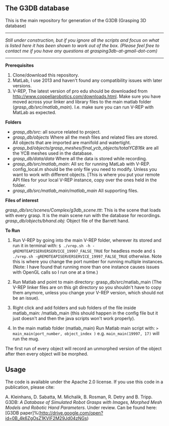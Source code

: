 ## The G3DB database

This is the main repository for generation of the G3DB (Grasping 3D database)

***
*Still under construction, but if you ignore all the scripts and focus on what is listed here it has been shown to work out of the box. (Please feel free to contact me if you have any questions at grasping3db-at-gmail-dot-com)*
***

__Prerequisites__

1. Clone/download this repository.
2. MatLab, I use 2013 and haven't found any compatibility issues with later versions.
3. V-REP, The latest version of pro edu should be downloaded from http://www.coppeliarobotics.com/downloads.html. Make sure you have moved across your linker and library files to the main matlab folder (*grasp_db/src/matlab_main*). I.e. make sure you can run V-REP with MatLab as expected.

__Folders__

- *grasp_db/src*: all source related to project.
- *grasp_db/objects* Where all the mesh files and related files are stored. All objects that are imported are manifold and watertight.
- *grasp_bd/objects/grasp_meshes/final_ycb_objects/totalYCB16k* are all the YCB meshes used in the database.
- *grasp_db/data/data* Where all the data is stored while recording.
- *grasp_db/src/matlab_main*: All src for running MatLab with V-REP. config_local.m should be the only file you need to modify. Unless you want to work with different objects. [This is where you put your remote API files for your local V-REP instance, copy over the ones held in the folder.
- *grasp_db/src/matlab_main/matlab_main* All supporting files.

__Files of interest__

*grasp_db/src/scenes/Complex/g3db_scene.ttt*: This is the scene that loads with every grasp. It is the main scene run with the database for recordings.
*grasp_db/objects/bhand.obj*: Object file of the Barrett hand.

__To Run__

1) Run V-REP by going into the main V-REP folder, wherever its stored and run it in terminal with: `$ ./vrep.sh -h -gREMOTEAPISERVERSERVICE_19997_FALSE_TRUE` for headless mode and `$ ./vrep.sh -gREMOTEAPISERVERSERVICE_19997_FALSE_TRUE` otherwise. Note this is where you change the port number for running multiple instances. (Note: I have found that running more than one instance causes issues with OpenGL calls so I run one at a time.) 

2) Run Matlab and point to main directory: 
grasp\_db/src/matlab\_main (The V-REP linker files are on this git directory so you shouldn't have to copy them anymore, unless you change your V-REP version, which should not be an issue).

3) Right click and add folders and sub folders of the file inside matlab_main:  /matlab_main (this should happen in the config file but it just doesn't and then the java scripts won't work properly).

4) In the main matlab folder (matlab\_main) Run Matlab main script with: `> main_main(port_number, object_index )` e.g. `main_main(19997, 17)` will run the mug. 

The first run of every object will record an unmorphed version of the object after then every object will be morphed. 

## Usage
The code is available under the Apache 2.0 license. If you use this code in a publication, please cite:


A. Kleinhans, D. Sabatta, M. Michalik, B. Rosman, R. Detry and B. Tripp. G3DB: _A Database of Simulated Robot Grasps with Images, Morphed Mesh Models and Robotic Hand Parameters_. Under review. Can be found here: [G3DB paper]%(http://drive.google.com/open?id=0B_4k6ZgOsZ1KVlF2M29Jd04zNGs)

 


